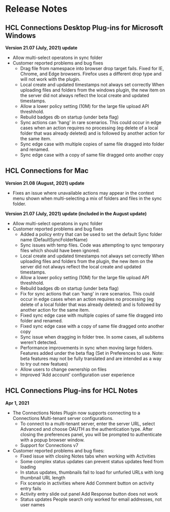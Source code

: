 # Release Notes

## HCL Connections Desktop Plug-ins for Microsoft Windows

**Version 21.07 (July, 2021) update**

- Allow multi-select operatons in sync folder
- Customer reported problems and bug fixes
    - Drag file from namespace into browser drop target fails. Fixed for IE, Chrome, and Edge browsers. Firefox uses a different drop type and will not work with the plugin.
    - Local create and updated timestamps not always set correctly When uploading files and folders from the windows plugin, the new item on the server did not always reflect the local create and updated timestamps.
    - Allow a lower policy setting (10M) for the large file upload API threshhold.
    - Rebuild badges db on startup (under beta flag)
    - Sync actions can 'hang' in rare scenarios. This could occur in edge cases when an action requires no processing (eg delete of a local folder that was already deleted) and is followed by another action for the same item.
    - Sync edge case with multiple copies of same file dragged into folder and renamed.
    - Sync edge case with a copy of same file dragged onto another copy

## HCL Connections for Mac

**Version 21.08 (August, 2021) update**

- Fixes an issue where unavailable actions may appear in the context menu shown when multi-selecting a mix of folders and files in the sync folder. 

**Version 21.07 (July, 2021) update (included in the August update)**

- Allow multi-select operatons in sync folder
- Customer reported problems and bug fixes
    - Added a policy entry that can be used to set the default Sync folder name (DefaultSyncFolderName)
    - Sync issues with temp files. Code was attempting to sync temporary files which should have been ignored.
    - Local create and updated timestamps not always set correctly When uploading files and folders from the plugin, the new item on the server did not always reflect the local create and updated timestamps.
    - Allow a lower policy setting (10M) for the large file upload API threshhold.
    - Rebuild badges db on startup (under beta flag)
    - Fix for sync actions that can 'hang' in rare scenarios. This could occur in edge cases when an action requires no processing (eg delete of a local folder that was already deleted) and is followed by another action for the same item.
    - Fixed sync edge case with multiple copies of same file dragged into folder and renamed.
    - Fixed sync edge case with a copy of same file dragged onto another copy
    - Sync issue when dragging in folder tree. In some cases, all subitems weren't detected.
    - Performance improvements in sync when moving large folders.
    Features added under the beta flag (Set in Preferences to use. Note: beta features may not be fully translated and are intended as a way to try out new featues)
    - Allow users to change ownership on files
    - Improved 'Add account' configuration user experience

## HCL Connections Plug-ins for HCL Notes

**Apr 1, 2021**

- The Connections Notes Plugin now supports connecting to a Connections Multi-tenant server configurations.
    - To connect to a multi-tenant server, enter the server URL, select Advanced and choose OAUTH as the authentication type. After closing the preferences panel, you will be prompted to authenticate with a popup browser window.
    - Support for Connections v7
- Customer reported problems and bug fixes:
    - Fixed issue with closing Notes tabs when working with Activities
    - Some complex status updates can prevent status updates feed from loading
    - In status updates, thumbnails fail to load for unfurled URLs with long thumbnail URL length
    - Fix scenario in activities where Add Comment button on activity entry fails
    - Activity entry slide out panel Add Response button does not work
    - Status updates People search only worked for email addresses, not user names

